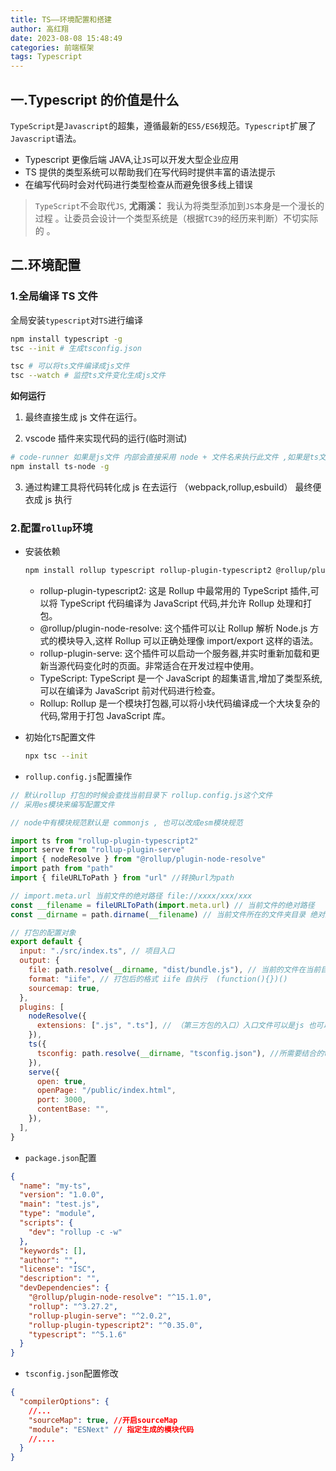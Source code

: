 ```yaml
---
title: TS——环境配置和搭建
author: 高红翔
date: 2023-08-08 15:48:49
categories: 前端框架
tags: Typescript
---
```


## 一.Typescript 的价值是什么

`TypeScript`是`Javascript`的超集，遵循最新的`ES5/ES6`规范。`Typescript`扩展了`Javascript`语法。

- Typescript 更像后端 JAVA,让`JS`可以开发大型企业应用
- TS 提供的类型系统可以帮助我们在写代码时提供丰富的语法提示
- 在编写代码时会对代码进行类型检查从而避免很多线上错误

> `TypeScript`不会取代`JS`, **尤雨溪：** 我认为将类型添加到`JS`本身是一个漫长的过程 。让委员会设计一个类型系统是（根据`TC39`的经历来判断）不切实际的 。

## 二.环境配置

### 1.全局编译 TS 文件

全局安装`typescript`对`TS`进行编译

```bash
npm install typescript -g
tsc --init # 生成tsconfig.json
```

```bash
tsc # 可以将ts文件编译成js文件
tsc --watch # 监控ts文件变化生成js文件
```

**如何运行**

1. 最终直接生成 js 文件在运行。

2. vscode 插件来实现代码的运行(临时测试)

```bash
# code-runner 如果是js文件 内部会直接采用 node + 文件名来执行此文件 ,如果是ts文件 需要通过ts-node 来直接执行
npm install ts-node -g

```

3. 通过构建工具将代码转化成 js 在去运行 （webpack,rollup,esbuild） 最终便衣成 js 执行

### 2.配置`rollup`环境

- 安装依赖

  ```bash
  npm install rollup typescript rollup-plugin-typescript2 @rollup/plugin-node-resolve rollup-plugin-serve -D
  ```

  - rollup-plugin-typescript2: 这是 Rollup 中最常用的 TypeScript 插件,可以将 TypeScript 代码编译为 JavaScript 代码,并允许 Rollup 处理和打包。
  - @rollup/plugin-node-resolve: 这个插件可以让 Rollup 解析 Node.js 方式的模块导入,这样 Rollup 可以正确处理像 import/export 这样的语法。
  - rollup-plugin-serve: 这个插件可以启动一个服务器,并实时重新加载和更新当源代码变化时的页面。非常适合在开发过程中使用。
  - TypeScript: TypeScript 是一个 JavaScript 的超集语言,增加了类型系统,可以在编译为 JavaScript 前对代码进行检查。
  - Rollup: Rollup 是一个模块打包器,可以将小块代码编译成一个大块复杂的代码,常用于打包 JavaScript 库。

- 初始化`TS`配置文件

  ```bash
  npx tsc --init
  ```

- `rollup.config.js`配置操作

```js
// 默认rollup 打包的时候会查找当前目录下 rollup.config.js这个文件
// 采用es模块来编写配置文件

// node中有模块规范默认是 commonjs , 也可以改成esm模块规范

import ts from "rollup-plugin-typescript2"
import serve from "rollup-plugin-serve"
import { nodeResolve } from "@rollup/plugin-node-resolve"
import path from "path"
import { fileURLToPath } from "url" //转换url为path

// import.meta.url 当前文件的绝对路径 file://xxxx/xxx/xxx
const __filename = fileURLToPath(import.meta.url) // 当前文件的绝对路径
const __dirname = path.dirname(__filename) // 当前文件所在的文件夹目录 绝对路径

// 打包的配置对象
export default {
  input: "./src/index.ts", // 项目入口
  output: {
    file: path.resolve(__dirname, "dist/bundle.js"), // 当前的文件在当前目录下的dist目录
    format: "iife", // 打包后的格式 iife 自执行  (function(){})()
    sourcemap: true,
  },
  plugins: [
    nodeResolve({
      extensions: [".js", ".ts"], // （第三方包的入口）入口文件可以是js 也可以是ts
    }),
    ts({
      tsconfig: path.resolve(__dirname, "tsconfig.json"), //所需要结合的ts
    }),
    serve({
      open: true,
      openPage: "/public/index.html",
      port: 3000,
      contentBase: "",
    }),
  ],
}
```

- `package.json`配置

```json
{
  "name": "my-ts",
  "version": "1.0.0",
  "main": "test.js",
  "type": "module",
  "scripts": {
    "dev": "rollup -c -w"
  },
  "keywords": [],
  "author": "",
  "license": "ISC",
  "description": "",
  "devDependencies": {
    "@rollup/plugin-node-resolve": "^15.1.0",
    "rollup": "^3.27.2",
    "rollup-plugin-serve": "^2.0.2",
    "rollup-plugin-typescript2": "^0.35.0",
    "typescript": "^5.1.6"
  }
}
```

- `tsconfig.json`配置修改

```json
{
  "compilerOptions": {
    //...
    "sourceMap": true, //开启sourceMap
    "module": "ESNext" // 指定生成的模块代码
    //....
  }
}
```
